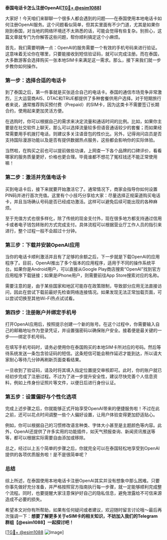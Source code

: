 **泰国电话卡怎么注册OpenAI[[TG💪+ @esim1088](https://t.me/s/esim1088)]**

大家好！今天咱们来聊聊一个很多人都会遇到的问题——在泰国使用本地电话卡如何注册OpenAI服务。这个问题看似简单，但其实里面有不少门道，尤其是如果你刚到泰国，对当地的网络环境还不太熟悉的话，可能会觉得有些复杂。别担心，这篇文章就专门为你解答这些问题，帮你顺利搞定这个小麻烦。

首先，我们需要明确一点：OpenAI的服务需要一个有效的手机号码来进行验证。这意味着无论你在哪里，只要能接收到短信验证码，就可以完成注册。而在泰国，大多数游客会选择购买一张本地SIM卡来满足这一需求。那么，接下来我们就一步步教你如何操作。

### **第一步：选择合适的电话卡**

到了泰国之后，第一件事就是买张适合自己的电话卡。泰国的通信市场竞争非常激烈，三大运营商AIS、DTAC和TRUE都提供了多种套餐供用户选择。对于短期旅行者来说，通常推荐购买预付费（Prepaid）的SIM卡，因为这类卡不需要签订长期合约，使用起来更加灵活方便。

在选购时，你可以根据自己的需求来决定流量和通话时间的比例。比如，如果你主要是在社交软件上聊天，那么可以选择流量较多但语音通话较少的套餐；而如果经常需要用手机拨打电话，则建议多关注语音包的性价比。另外，记得询问店员是否支持国际漫游功能以及是否有提供数据热点服务，这些都会影响你的实际体验。

当然啦，在购买之前也可以提前做些功课，上网查一下各个品牌的口碑评价，看看哪家的服务质量更好，价格也更合理。毕竟谁都不想花了冤枉钱还不能正常使用嘛！

### **第二步：激活并充值电话卡**

买到电话卡后，接下来就要开始激活它了。通常情况下，商家会指导你如何设置PIN码并进行首次充值。这里有个小技巧分享给大家：尽量选择正规渠道购买电话卡，并且当场确认号码是否已经成功激活。这样可以避免后续可能出现的各种麻烦。

至于充值方式也很多样化，除了传统的现金支付外，现在很多地方都支持通过信用卡或者电子钱包转账的方式完成支付。具体流程可以根据营业厅工作人员的指引来进行，整个过程一般不会超过十分钟。

### **第三步：下载并安装OpenAI应用**

当你的电话卡顺利激活并且有了足够的余额之后，下一步就是下载OpenAI的应用程序了。目前，OpenAI推出了多个版本的应用程序，适用于不同的操作系统平台。如果你是Android用户，可以直接从Google Play商店搜索“OpenAI”找到官方应用程序下载链接；如果是iPhone用户，则需要前往App Store搜索对应的名称。

需要注意的是，由于某些国家和地区可能存在政策限制，导致部分应用无法直接访问，因此在尝试下载前最好先检查网络连接情况。如果发现无法正常加载页面，可以尝试切换至其他Wi-Fi热点试试看。

### **第四步：注册账户并绑定手机号**

打开OpenAI应用后，按照提示创建一个新的账号。在这个过程中，你需要输入自己的邮箱地址作为登录凭证，并设置强密码以确保账户安全。接着便是最关键的一步——绑定手机号码。

在填写手机号码时，请务必使用你在泰国购买的本地SIM卡所对应的号码。然后等待系统发送一条包含验证码的短信。这条短信可能会稍作延迟才能到达，所以请大家耐心等待几分钟再刷新页面查看结果。

一旦收到了验证码，请及时将其填入指定位置提交审核即可。此时，你的账户就已经初步完成了注册过程。不过为了进一步提升安全性，建议尽快完善个人信息资料，例如上传身份证照片等文件，以便日后进行身份认证。

### **第五步：设置偏好与个性化选项**

完成上述步骤之后，你就能够正式开始享受OpenAI带来的便捷服务啦！不过在此之前，还可以花点时间调整一些个人偏好设置，让用户体验变得更加舒适贴心。

例如，你可以根据自己的习惯修改语言种类、字体大小甚至是主题颜色等内容。此外，OpenAI还提供了许多实用的功能插件，如天气预报查询、新闻资讯推送等等，都可以根据实际需要自由添加或移除。

总之，经过以上五个简单的步骤之后，你就完全可以在泰国轻松地享受到OpenAI提供的各项优质服务啦！是不是很简单呢？

### **总结**

综上所述，在泰国使用本地电话卡注册OpenAI其实并没有想象中那么困难。只要你事先做好充分准备，并严格按照官方指南执行每一步骤，就一定能够顺利完成整个流程。同时，也要提醒大家注意保护好自己的隐私信息，避免泄露给不可信来源造成不必要的损失。

希望本文对你有所帮助，如果有任何疑问或者建议，欢迎随时留言讨论哦～最后再次强调一下：**想要了解更多关于eSIM卡的相关知识，不妨加入我们的Telegram群组【@esim1088】一起探讨吧！**

[[TG💪+ @esim1088](https://t.me/s/esim1088) ![Image](https://i.postimg.cc/4NQfJmqS/Snipaste-2025-05-13-00-14-12.png)]